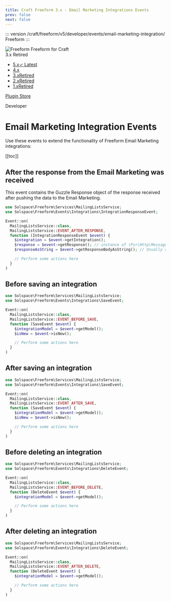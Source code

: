 ```yaml
---
title: Craft Freeform 3.x - Email Marketing Integrations Events
prev: false
next: false
---
```


<meta property="og:image" content="https://docs.solspace.com/extras/social/craft/freeform/freeform.png" />

::: version /craft/freeform/v5/developer/events/email-marketing-integration/
Freeform
:::

<div id="pr-heading">
    <img src="https://docs.solspace.com/extras/icons/products/freeform-icon.png" alt="Freeform" class="pr-image">
    <span class="pr-name">Freeform</span>
    <span class="pr-category">for Craft</span>
    <div class="pr-v-wrapper">
        <div class="pr-v">
            <span class="pr-v-v">3.x</span>
            <span class="pr-v-type pr-retired">Retired</span>
            <span class="pr-v-arrow arrow down"></span>
        </div>
        <ul class="pr-v-list">
            <li><a href="/craft/freeform/v5/">5.x<span class="pr-v-type pr-latest">✓ Latest</span></a></li>
            <li><a href="/craft/freeform/v4/">4.x</a></li>
            <li><a href="/craft/freeform/v3/">3.x<span class="pr-v-type pr-retired">Retired</span></a></li>
            <li><a href="/craft/freeform/v2/">2.x<span class="pr-v-type pr-retired">Retired</span></a></li>
            <li><a href="/craft/freeform/v1/">1.x<span class="pr-v-type pr-retired">Retired</span></a></li>
        </ul>
    </div>
    <div class="pr-buy">
        <a href="https://plugins.craftcms.com/freeform" class="button button-blue"><span class="external-url">Plugin Store</span></a>
    </div>
</div>

<span class="page-section">Developer</span>

# Email Marketing Integration Events

Use these events to extend the functionality of Freeform Email Marketing integrations:


[[toc]]



<div class="content-block">

## After the response from the Email Marketing was received

This event contains the Guzzle Response object of the response received after pushing the data to the Email Marketing.

```php
use Solspace\Freeform\Services\MailingListsService;
use Solspace\Freeform\Events\Integrations\IntegrationResponseEvent;

Event::on(
  MailingListsService::class,
  MailingListsService::EVENT_AFTER_RESPONSE,
  function (IntegrationResponseEvent $event) {
    $integration = $event->getIntegration();
    $response = $event->getResponse(); // instance of \Psr\Http\Message\ResponseInterface
    $responseAsString = $event->getResponseBodyAsString(); // Usually a stringified JSON object

    // Perform some actions here
  }
)
```

</div>
<div class="content-block">

## Before saving an integration

```php
use Solspace\Freeform\Services\MailingListsService;
use Solspace\Freeform\Events\Integrations\SaveEvent;

Event::on(
  MailingListsService::class,
  MailingListsService::EVENT_BEFORE_SAVE,
  function (SaveEvent $event) {
    $integrationModel = $event->getModel();
    $isNew = $event->isNew();

    // Perform some actions here
  }
)
```

</div>
<div class="content-block">

## After saving an integration

```php
use Solspace\Freeform\Services\MailingListsService;
use Solspace\Freeform\Events\Integrations\SaveEvent;

Event::on(
  MailingListsService::class,
  MailingListsService::EVENT_AFTER_SAVE,
  function (SaveEvent $event) {
    $integrationModel = $event->getModel();
    $isNew = $event->isNew();

    // Perform some actions here
  }
)
```

</div>
<div class="content-block">

## Before deleting an integration

```php
use Solspace\Freeform\Services\MailingListsService;
use Solspace\Freeform\Events\Integrations\DeleteEvent;

Event::on(
  MailingListsService::class,
  MailingListsService::EVENT_BEFORE_DELETE,
  function (DeleteEvent $event) {
    $integrationModel = $event->getModel();

    // Perform some actions here
  }
)
```

</div>
<div class="content-block">

## After deleting an integration

```php
use Solspace\Freeform\Services\MailingListsService;
use Solspace\Freeform\Events\Integrations\DeleteEvent;

Event::on(
  MailingListsService::class,
  MailingListsService::EVENT_AFTER_DELETE,
  function (DeleteEvent $event) {
    $integrationModel = $event->getModel();

    // Perform some actions here
  }
)
```

</div>